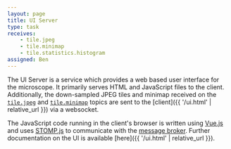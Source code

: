 ```yaml
---
layout: page
title: UI Server
type: task
receives:
    - tile.jpeg
    - tile.minimap
    - tile.statistics.histogram
assigned: Ben
---
```


The UI Server is a service which provides a web based user interface for the microscope.
It primarily serves HTML and JavaScript files to the client.
Additionally, the down-sampled JPEG tiles and minimap received on the [`tile.jpeg`](/topics.html#tile-jpeg) and [`tile.minimap`](/topics.html#tile-minimap) topics are sent to the [client]({{ '/ui.html' | relative_url }}) via a websocket.

The JavaScript code running in the client's browser is written using [Vue.js](https://vuejs.org/) and uses [STOMP.js](https://github.com/stomp-js/stompjs) to communicate with the [message broker](/broker.html).
Further documentation on the UI is available [here]({{ '/ui.html' | relative_url }}).